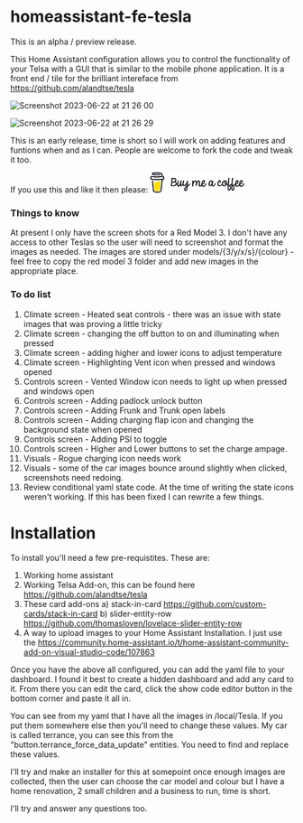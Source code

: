 # homeassistant-fe-tesla
This is an alpha / preview release.

This Home Assistant configuration allows you to control the functionality of your Telsa with a GUI that is similar to the mobile phone application.  It is a front end / tile for the brilliant intereface from https://github.com/alandtse/tesla 

![Screenshot 2023-06-22 at 21 26 00](https://github.com/ds2000/homeassistant-fe-tesla/assets/10222737/adff06dd-176e-4c23-af94-f30e405cb222)

![Screenshot 2023-06-22 at 21 26 29](https://github.com/ds2000/homeassistant-fe-tesla/assets/10222737/af036517-a545-41d6-8263-9ddc2d58c8ec)


This is an early release, time is short so I will work on adding features and funtions when and as I can.  People are welcome to fork the code and tweak it too.

If you use this and like it then please: [<img src="/images/bmac.jpeg">](https://www.buymeacoffee.com/daveshaw301)

### Things to know
At present I only have the screen shots for a Red Model 3.  I don't have any access to other Teslas so the user will need to screenshot and format the images as needed.  The images are stored under models/{3/y/x/s}/{colour} - feel free to copy the red model 3 folder and add new images in the appropriate place.

### To do list
1) Climate screen - Heated seat controls - there was an issue with state images that was proving a little tricky 
2) Climate screen - changing the off button to on and illuminating when pressed
3) Climate screen - adding higher and lower icons to adjust temperature
4) Climate screen - Highlighting Vent icon when pressed and windows opened
5) Controls screen - Vented Window icon needs to light up when pressed and windows open
6) Controls screen - Adding padlock unlock button
7) Controls screen - Adding Frunk and Trunk open labels
8) Controls screen - Adding charging flap icon and changing the background state when opened
9) Controls screen - Adding PSI to toggle
10) Controls screen - Higher and Lower buttons to set the charge ampage.
11) Visuals - Rogue charging icon needs work
12) Visuals - some of the car images bounce around slightly when clicked, screenshots need redoing.
13) Review conditional yaml state code.  At the time of writing the state icons weren't working.  If this has been fixed I can rewrite a few things.

# Installation
To install you'll need a few pre-requistites.  These are:
1) Working home assistant
2) Working Telsa Add-on, this can be found here https://github.com/alandtse/tesla
3) These card add-ons
   a) stack-in-card https://github.com/custom-cards/stack-in-card
   b) slider-entity-row https://github.com/thomasloven/lovelace-slider-entity-row
4) A way to upload images to your Home Assistant Installation.  I just use the https://community.home-assistant.io/t/home-assistant-community-add-on-visual-studio-code/107863

Once you have the above all configured, you can add the yaml file to your dashboard.  I found it best to create a hidden dashboard and add any card to it.
From there you can edit the card, click the show code editor button in the bottom corner and paste it all in.

You can see from my yaml that I have all the images in /local/Tesla.  If you put them somewhere else then you'll need to change these values.
My car is called terrance, you can see this from the "button.terrance_force_data_update" entities.  You need to find and replace these values.

I'll try and make an installer for this at somepoint once enough images are collected, then the user can choose the car model and colour but I have a home renovation, 2 small children and a business to run, time is short.

I'll try and answer any questions too.

